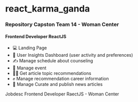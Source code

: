 # react_karma_ganda
<h3>Repository Capston Team 14 - Woman Center</h3>

<h4>Frontend Developer ReactJS</h4> 
<ul> 
    <li>
      💻  Landing Page
    </li>
    <li>
      🤖 User Insights Dashboard (user activity and preferences)
    </li>
    <li>
     ✍️ Manage schedule about counseling
    </li>
    <li>
      🦾 Manage event
    </li>
    <li>
      👨‍💻 Get article topic recommendations
    </li>
    <li>
    ✊ Manage recommendation career information
    </li>
    <li>
    🧠 Manage Curate and publish news articles
    </li>
</ul>
<p>Jobdesc Frontend Developer RaectJS - Woman Center</p>
